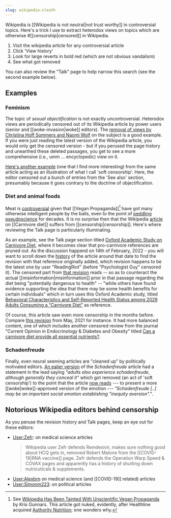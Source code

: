 ```yaml
---
slug: wikipedia-sleuth
---
```


Wikipedia is [[Wikipedia is not neutral|not trust worthy]] in controversial topics. Here's a trick I use to extract heterodox views on topics which are otherwise #[[censorship|censored]] in Wikipedia.

1.  Visit the wikipedia article for any controversial article
2.  Click 'View history'
3.  Look for large reverts in bold red (which are not obvious vandalism)
4.  See what got removed

You can also review the "Talk" page to help narrow this search (see the second example below).

## Examples

### Feminism

The topic of *sexual objectification* is not exactly uncontroversial. Heterodox views are periodically censored out of its Wikipedia article by power users (senior and [[woke-invasion|woke]] editors). The [removal of views by Christina Hoff Sommers and Naomi Wolf](https://en.wikipedia.org/w/index.php?title=Sexual_objectification&diff=1020578292&oldid=1020577791) on the subject is a good example. If you were just reading the latest version of the Wikipedia article, you would only get the censored version - but if you perused the page history and unearthed these deleted passages, you get to see a more comprehensive (i.e., umm ... encyclopedic) view on it.

[Here's another example](https://en.wikipedia.org/w/index.php?title=Sexual_objectification&diff=1020575648&oldid=1019253515) (one that I find more interesting) from the same article acting as an illustration of what I call 'soft censorship'. Here, the editor censored out a bunch of entries from the 'See also' section, presumably because it goes contrary to the doctrine of objectification.

### Diet and animal foods

Meat is [controversial](https://twitter.com/fleroy1974) given that [[Vegan Propaganda]][^wp] have got many otherwise intelligent people by the balls, even to the point of [peddling pseudoscience](https://www.diagnosisdiet.com/full-article/epidemiological-studies) for decades. It is no surprise then that the Wikipedia [article](https://en.wikipedia.org/w/index.php?title=Monotrophic_diet&action=history) on [[Carnivore diet]] suffers from [[censorship|censorship]]. Here's where reviewing the Talk page is particularly illuminating. 


[^wp]: See [Wikipedia Has Been Tainted With Unscientific Vegan Propaganda](https://web.archive.org/web/20160305192216/http://authoritynutrition.com/wikipedia-tainted-with-vegan-propaganda/) by Kris Gunnars. This article got nuked, evidently, after Healthline acquired [Authority Nutrition](https://searchfacts.com/my-authority-site/); one wonders why.

As an example, see the Talk page section titled [Oxford Academic Study on Carnivore Diet](https://en.wikipedia.org/w/index.php?title=Talk:Monotrophic_diet&oldid=1091579803), where it becomes clear that pro-carnivore references are pruned out. As the discussion happend on 14th of February, 2022 - you will want to scroll down the [history](https://en.wikipedia.org/w/index.php?title=Monotrophic_diet&action=history) of the article around that date to find the revision with that reference originally added, which revision happens to be the latest one by user "ReadingRiot" (before "Psychologist Guy" censored it). The censored part from [that revision](https://en.wikipedia.org/w/index.php?title=Monotrophic_diet&oldid=1071881999#Carnivore_diet) reads -- so as to counteract the actual [[misinformation|misinformation]] prior in that passage regarding the diet being "potentially dangerous to health" -- "while others have found evidence supporting the idea that there may be some health benefits for certain individuals" which in turn uses this Oxford Academic study, titled [Behavioral Characteristics and Self-Reported Health Status among 2029 Adults Consuming a “Carnivore Diet”](https://academic.oup.com/cdn/article/5/12/nzab133/6415894?login=false) as reference.

Of course, this article saw even more censorship in the months before. Compare [this revision](https://en.wikipedia.org/w/index.php?title=Monotrophic_diet&oldid=1023950316) from May, 2021 for instance. It had more balanced content, one of which includes another censored review from the journal "Current Opinion in Endocrinology & Diabetes and Obesity" titled [Can a carnivore diet provide all essential nutrients?](https://journals.lww.com/co-endocrinology/Abstract/2020/10000/Can_a_carnivore_diet_provide_all_essential.11.aspx).

### Schadenfreude 

Finally, even neural seeming articles are "cleaned up" by politically motivated editors. [An ealier version](https://en.wikipedia.org/w/index.php?title=Schadenfreude&oldid=1025877365) of the *Schadenfreude* article had a statement in the lead saying *"adults also experience schadenfreude, although generally they conceal it"* which got removed (an act of 'soft censorship') to the point that the article [now reads](https://en.wikipedia.org/w/index.php?title=Schadenfreude&oldid=1087233110) --- to present a more [[woke|woke]]-approved version of the emotion --- *"Schadenfreude [..] may be an important social emotion establishing "inequity aversion"."*.

## Notorious Wikipedia editors behind censorship

As you peruse the revision history and Talk pages, keep an eye out for these editors:

- [User:Zefr](https://nitter.net/alexandrosM/status/1536079541155729408): on medical science articles
    > Wikipedia user Zefr defends Remdesivir, makes sure nothing good about HCQ gets in, removed Robert Malone from the [[COVID-19|RNA vaccine]] page. Zefr defends the Operation Warp Speed & COVAX pages and apparently has a history of shutting down nutricuticals & supplements.
- [User:Alexbrn](https://twitter.com/BrettWooldridge/status/1412768382936502277) on medical science (and [[COVID-19]] related) articles
- [User:Simonm223](https://thepostmillennial.com/quillette-is-at-the-centre-of-a-wikipedia-edit-war/): on political articles